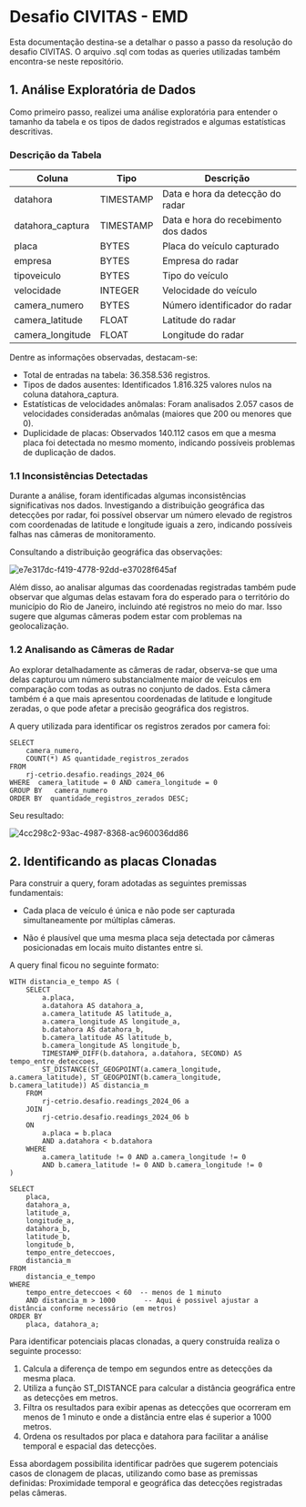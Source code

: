 # Desafio CIVITAS - EMD

Esta documentação destina-se a detalhar o passo a passo da resolução do desafio CIVITAS. O arquivo .sql com todas as queries utilizadas também encontra-se neste repositório.

## 1. Análise Exploratória de Dados

Como primeiro passo, realizei uma análise exploratória para entender o tamanho da tabela e os tipos de dados registrados e algumas estatísticas descritivas. 

### Descrição da Tabela

| Coluna           | Tipo       | Descrição                                 |
|------------------|------------|-------------------------------------------|
| datahora         | TIMESTAMP  | Data e hora da detecção do radar          |
| datahora_captura | TIMESTAMP  | Data e hora do recebimento dos dados      |
| placa            | BYTES      | Placa do veículo capturado                |
| empresa          | BYTES      | Empresa do radar                          |
| tipoveiculo      | BYTES      | Tipo do veículo                           |
| velocidade       | INTEGER    | Velocidade do veículo                     |
| camera_numero    | BYTES      | Número identificador do radar             |
| camera_latitude  | FLOAT      | Latitude do radar                         |
| camera_longitude | FLOAT      | Longitude do radar                        |

Dentre as informações observadas, destacam-se:
* Total de entradas na tabela: 36.358.536 registros.
* Tipos de dados ausentes: Identificados 1.816.325 valores nulos na coluna datahora_captura.
* Estatísticas de velocidades anômalas: Foram analisados 2.057 casos de velocidades consideradas anômalas (maiores que 200 ou menores que 0).
* Duplicidade de placas: Observados 140.112 casos em que a mesma placa foi detectada no mesmo momento, indicando possíveis problemas de duplicação de dados.

### 1.1 Inconsistências Detectadas
Durante a análise, foram identificadas algumas inconsistências significativas nos dados. Investigando a distribuição geográfica das detecções por radar, foi possível observar um número elevado de registros com coordenadas de latitude e longitude iguais a zero, indicando possíveis falhas nas câmeras de monitoramento.

Consultando a distribuição geográfica das observações:

![e7e317dc-f419-4778-92dd-e37028f645af](https://github.com/LucasMirandaVS/emd-desafio-civitas/assets/77032413/04e66f9a-eac0-4317-8bd7-3d5eaf3ac674)

Além disso,  ao analisar algumas das coordenadas registradas também pude observar que algumas delas estavam fora do esperado para o território do município do Rio de Janeiro, incluindo até registros no meio do mar. Isso sugere que algumas câmeras podem estar com problemas na geolocalização.

### 1.2  Analisando as Câmeras de Radar
Ao explorar detalhadamente as câmeras de radar, observa-se que uma delas capturou um número substancialmente maior de veículos em comparação com todas as outras no conjunto de dados. Esta câmera também é a que mais apresentou  coordenadas de latitude e longitude zeradas, o que pode afetar a precisão geográfica dos registros.

A query utilizada para identificar os registros zerados por camera foi:
```
SELECT 
    camera_numero,
    COUNT(*) AS quantidade_registros_zerados
FROM 
    rj-cetrio.desafio.readings_2024_06
WHERE  camera_latitude = 0 AND camera_longitude = 0
GROUP BY   camera_numero
ORDER BY  quantidade_registros_zerados DESC;
```
Seu resultado:

![4cc298c2-93ac-4987-8368-ac960036dd86](https://github.com/LucasMirandaVS/emd-desafio-civitas/assets/77032413/dbe1b9ff-f82f-42ef-8da4-6be62ddc544b)


## 2. Identificando as placas Clonadas

Para construir a query, foram adotadas as seguintes premissas fundamentais:

* Cada placa de veículo é única e não pode ser capturada simultaneamente por múltiplas câmeras.
  
* Não é plausível que uma mesma placa seja detectada por câmeras posicionadas em locais muito distantes entre si.

A query final ficou no seguinte formato:

```
WITH distancia_e_tempo AS (
    SELECT 
        a.placa, 
        a.datahora AS datahora_a, 
        a.camera_latitude AS latitude_a, 
        a.camera_longitude AS longitude_a,
        b.datahora AS datahora_b, 
        b.camera_latitude AS latitude_b, 
        b.camera_longitude AS longitude_b,
        TIMESTAMP_DIFF(b.datahora, a.datahora, SECOND) AS tempo_entre_deteccoes,
        ST_DISTANCE(ST_GEOGPOINT(a.camera_longitude, a.camera_latitude), ST_GEOGPOINT(b.camera_longitude, b.camera_latitude)) AS distancia_m
    FROM 
        rj-cetrio.desafio.readings_2024_06 a
    JOIN 
        rj-cetrio.desafio.readings_2024_06 b
    ON 
        a.placa = b.placa
        AND a.datahora < b.datahora
    WHERE 
        a.camera_latitude != 0 AND a.camera_longitude != 0
        AND b.camera_latitude != 0 AND b.camera_longitude != 0
)

SELECT 
    placa, 
    datahora_a, 
    latitude_a, 
    longitude_a, 
    datahora_b, 
    latitude_b, 
    longitude_b, 
    tempo_entre_deteccoes, 
    distancia_m
FROM 
    distancia_e_tempo
WHERE 
    tempo_entre_deteccoes < 60  -- menos de 1 minuto
    AND distancia_m > 1000       -- Aqui é possivel ajustar a distância conforme necessário (em metros)
ORDER BY 
    placa, datahora_a;
```
Para identificar potenciais placas clonadas, a query construída realiza o seguinte processo:

1. Calcula a diferença de tempo em segundos entre as detecções da mesma placa.
2. Utiliza a função ST_DISTANCE para calcular a distância geográfica entre as detecções em metros.
3. Filtra os resultados para exibir apenas as detecções que ocorreram em menos de 1 minuto e onde a distância entre elas é superior a 1000 metros.
4. Ordena os resultados por placa e datahora para facilitar a análise temporal e espacial das detecções.
   
Essa abordagem possibilita identificar padrões que sugerem potenciais casos de clonagem de placas, utilizando como base as premissas definidas: Proximidade temporal e geográfica das detecções registradas pelas câmeras.

